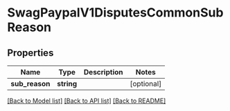 # SwagPaypalV1DisputesCommonSubReason

## Properties
Name | Type | Description | Notes
------------ | ------------- | ------------- | -------------
**sub_reason** | **string** |  | [optional] 

[[Back to Model list]](../../README.md#documentation-for-models) [[Back to API list]](../../README.md#documentation-for-api-endpoints) [[Back to README]](../../README.md)


